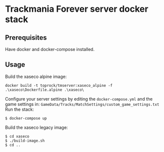 # Trackmania Forever server docker stack
## Prerequisites
Have docker and docker-compose installed.
## Usage

Build the xaseco alpine image:
```
docker build -t toprock/tmserver:xaseco_alpine -f .\xaseco\Dockerfile.alpine .\xaseco\
```


Configure your server settings by editing the `docker-compose.yml` and the game settings in: `GameData/Tracks/MatchSettings/custom_game_settings.txt`
Run the stack:
```
$ docker-compose up
```

Build the xaseco legacy image:
```
$ cd xaseco
$ ./build-image.sh
$ cd ..
```